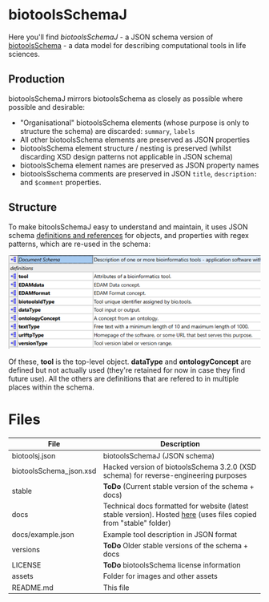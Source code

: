 # biotoolsSchemaJ
Here you'll find *biotoolsSchemaJ* - a JSON schema version of [biotoolsSchema](https://github.com/bio-tools/biotoolsschema) - a data model for describing computational tools in life sciences.

Production
----------
biotoolsSchemaJ mirrors biotoolsSchema as closely as possible where possible and desirable:
* "Organisational" biotoolsSchema elements (whose purpose is only to structure the schema) are discarded: ```summary```, ```labels```
* All other biotoolsSchema elements are preserved as JSON properties
* biotoolsSchema element structure / nesting is preserved (whilst discarding XSD design patterns not applicable in JSON schema)
* biotoolsSchema element names are preserved as JSON property names 
* biotoolsSschema comments are preserved in JSON ```title```, ```description:``` and ```$comment``` properties.

Structure
---------
To make bitoolsSchemaJ easy to understand and maintain, it uses JSON schema [definitions and references](https://cswr.github.io/JsonSchema/spec/definitions_references/) for objects, and properties with regex patterns, which are re-used in the schema:  
<p align="center">
<img src="assets/types.png" />
</p>

Of these, **tool** is the top-level object. **dataType** and **ontologyConcept** are defined but not actually used (they're retained for now in case they find future use).  All the others are definitions that are refered to in multiple places within the schema.


# Files

File                            | Description
----                            | -----------
biotoolsj.json                  | biotoolsSchemaJ (JSON schema)
biotoolsSchema_json.xsd         | Hacked version of biotoolsSchema 3.2.0 (XSD schema) for reverse-engineering purposes
stable                          | **ToDo** (Current stable version of the schema + docs)
docs                            | Technical docs formatted for website (latest stable version).  Hosted [here](http://bio-tools.github.io/biotoolsSchemaJ) (uses files copied from "stable" folder)
docs/example.json		| Example tool description in JSON format
versions                        | **ToDo** Older stable versions of the schema + docs
LICENSE                         | **ToDo** biotoolsSchema license information
assets                          | Folder for images and other assets
README.md		        | This file
